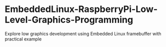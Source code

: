 # EmbeddedLinux-RaspberryPi-Low-Level-Graphics-Programming
Explore low graphics development using Embedded Linux framebuffer with practical example
